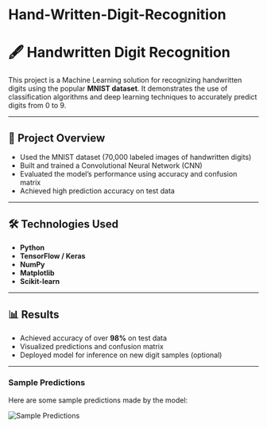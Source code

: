 # Hand-Written-Digit-Recognition

# 🖋️ Handwritten Digit Recognition

This project is a Machine Learning solution for recognizing handwritten digits using the popular **MNIST dataset**. It demonstrates the use of classification algorithms and deep learning techniques to accurately predict digits from 0 to 9.

---

## 🧠 Project Overview

- Used the MNIST dataset (70,000 labeled images of handwritten digits)
- Built and trained a Convolutional Neural Network (CNN)
- Evaluated the model’s performance using accuracy and confusion matrix
- Achieved high prediction accuracy on test data

---

## 🛠️ Technologies Used

- **Python**
- **TensorFlow / Keras**
- **NumPy**
- **Matplotlib**
- **Scikit-learn**

---

## 📊 Results

- Achieved accuracy of over **98%** on test data
- Visualized predictions and confusion matrix
- Deployed model for inference on new digit samples (optional)

---
### Sample Predictions
Here are some sample predictions made by the model:

![Sample Predictions](images/sample_predictions.png)
